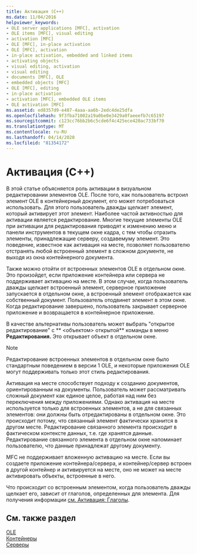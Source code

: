 ```yaml
---
title: Активация (C++)
ms.date: 11/04/2016
helpviewer_keywords:
- OLE server applications [MFC], activation
- OLE items [MFC], visual editing
- activation [MFC]
- OLE [MFC], in-place activation
- OLE [MFC], activation
- in-place activation, embedded and linked items
- activating objects
- visual editing, activation
- visual editing
- documents [MFC], OLE
- embedded objects [MFC]
- OLE [MFC], editing
- in-place activation
- activation [MFC], embedded OLE items
- OLE activation [MFC]
ms.assetid: ed8357d9-e487-4aaa-aa6b-2edc4de25dfa
ms.openlocfilehash: 9f3fba71002a19a0be0e3429a0faeeefb7c65197
ms.sourcegitcommit: c123cc76bb2b6c5cde6f4c425ece420ac733bf70
ms.translationtype: MT
ms.contentlocale: ru-RU
ms.lasthandoff: 04/14/2020
ms.locfileid: "81354172"
---
```

# <a name="activation-c"></a>Активация (C++)

В этой статье объясняется роль активации в визуальном редактировании элементов OLE. После того, как пользователь встроил элемент OLE в контейнерный документ, его может потребоваться использовать. Для этого пользователь дважды щелкает элемент, который активирует этот элемент. Наиболее частой активностью для активации является редактирование. Многие текущие элементы OLE при активации для редактирования приводят к изменению меню и панели инструментов в текущем окне кадра, с тем чтобы отразить элементы, принадлежащие серверу, создавемуму элемент. Это поведение, известное как активация на месте, позволяет пользователю отстранять любой встроенный элемент в сложном документе, не выходя из окна контейнерного документа.

Также можно отойти от встроенных элементов OLE в отдельном окне. Это произойдет, если приложение контейнера или сервера не поддерживает активацию на месте. В этом случае, когда пользователь дважды щелкает встроенный элемент, серверное приложение запускается в отдельном окне, а встроенный элемент отображается как собственный документ. Пользователь отодвинет элемент в этом окне. Когда редактирование завершено, пользователь закрывает серверное приложение и возвращается в контейнерное приложение.

В качестве альтернативы пользователь может выбрать "открытое редактирование" с ** \<объектом> открытой** команды в меню **Редактирования.** Это открывает объект в отдельном окне.

> [!NOTE]
> Редактирование встроенных элементов в отдельном окне было стандартным поведением в версии 1 OLE, и некоторые приложения OLE могут поддерживать только этот стиль редактирования.

Активация на месте способствует подходу к созданию документов, ориентированным на документы. Пользователь может рассматривать сложный документ как единое целое, работая над ним без переключения между приложениями. Однако активация на месте используется только для встроенных элементов, а не для связанных элементов: они должны быть отредактированы в отдельном окне. Это происходит потому, что связанный элемент фактически хранится в другом месте. Редактирование связанного элемента происходит в фактическом контексте данных, т.е. где хранятся данные. Редактирование связанного элемента в отдельном окне напоминает пользователю, что данные принадлежат другому документу.

MFC не поддерживает вложенную активацию на месте. Если вы создаете приложение контейнера/сервера, и контейнер/сервер встроен в другой контейнер и активируется на месте, оно не может на месте активировать объекты, встроенные в него.

Что происходит со встроенным элементом, когда пользователь дважды щелкает его, зависит от глаголов, определенных для элемента. Для получения информации [см. Активация: Глаголы](../mfc/activation-verbs.md).

## <a name="see-also"></a>См. также раздел

[OLE](../mfc/ole-in-mfc.md)<br/>
[Контейнеры](../mfc/containers.md)<br/>
[Серверы](../mfc/servers.md)
